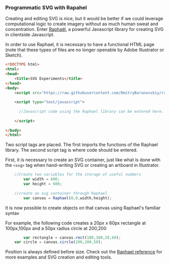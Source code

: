 ### Programmatic SVG with Rapahel 

Creating and editing SVG is nice, but it would be better if we could leverage computational logic to create imagery without as much human sweat and concentration. Enter [Raphaël](http://dmitrybaranovskiy.github.io/raphael/), a powerful Javascript library for creating SVG in clientside Javascript.

In order to use Raphael, it is necessary to have a functional HTML page (note that these types of files are no longer openable by Adobe Illustrator or Sketch). 

```html
<!DOCTYPE html>
<html>
<head>
	<title>SVG Experiments</title>
</head>
<body>
  	<script src="https://raw.githubusercontent.com/DmitryBaranovskiy/raphael/master/raphael.min.js"></script>
    
    <script type="text/javascript">
      
      //Javascript code using the Raphael library can be entered here.
    
    </script>
    
</body>
</html>

```

Two script tags are placed. The first imports the functions of the Raphael library. The second script tag is where code should be entered.

First, it is necessary to create an SVG container, just like what is done with the `<svg>` tag when hand-writing SVG or creating an artboard in Illustrator.

```js
    //Create two variables for the storage of useful numbers
		var width = 600;
		var height = 600;
    
    //create an svg container through Raphael
		var canvas = Raphael(0,0,width,height);
```

It is now possible to create objects on that canvas using Raphael's familiar syntax

For example, the following code creates a 20px x 60px rectangle at 100px,100px and a 50px radius circle at 200,200

```js
		var rectangle = canvas.rect(100,100,20,60);
    var circle = canvas.circle(200,200,50);
```

Position is always defined before size. Check out the [Raphael reference](http://dmitrybaranovskiy.github.io/raphael/reference.html#Paper) for more examples and SVG creation and editing tools.
